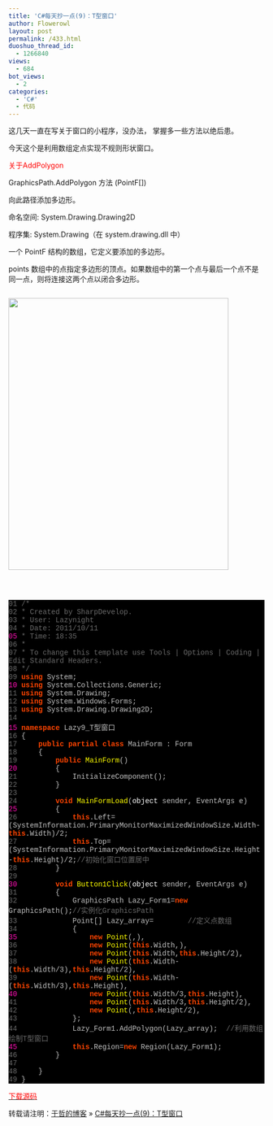 ```yaml
---
title: 'C#每天抄一点(9)：T型窗口'
author: Flowerowl
layout: post
permalink: /433.html
duoshuo_thread_id:
  - 1266840
views:
  - 684
bot_views:
  - 2
categories:
  - 'C#'
  - 代码
---
```

  
这几天一直在写关于窗口的小程序，没办法， 掌握多一些方法以绝后患。

今天这个是利用数组定点实现不规则形状窗口。

<span style="color: #ff0000;">关于AddPolygon</span>

GraphicsPath.AddPolygon 方法 (PointF[])

向此路径添加多边形。

命名空间: System.Drawing.Drawing2D

程序集: System.Drawing（在 system.drawing.dll 中）

一个 PointF 结构的数组，它定义要添加的多边形。

points 数组中的点指定多边形的顶点。如果数组中的第一个点与最后一个点不是同一点，则将连接这两个点以闭合多边形。

<pre></pre>

<img class="aligncenter size-full wp-image-435" title="Lazynight | 夜阑" src="http://lazynight.me/wp-content/uploads/2011/10/20111011190207.jpg" alt="" width="433" height="535" />

<pre></pre>

&nbsp;

<div class="source" style="font-family: '[object HTMLOptionElement]', Consolas, 'Lucida Console', 'Courier New'; color: #c0c0c0; background-color: #000000;">
  <span style="color: #696969;">01</span> <span style="color: #696969;">/*</span><br /> <span style="color: #696969;">02</span> <span style="color: #696969;"> * Created by SharpDevelop.</span><br /> <span style="color: #696969;">03</span> <span style="color: #696969;"> * User: Lazynight</span><br /> <span style="color: #696969;">04</span> <span style="color: #696969;"> * Date: 2011/10/11</span><br /> <span style="color: #f810b0;">05</span> <span style="color: #696969;"> * Time: 18:35</span><br /> <span style="color: #696969;">06</span> <span style="color: #696969;"> * </span><br /> <span style="color: #696969;">07</span> <span style="color: #696969;"> * To change this template use Tools | Options | Coding | Edit Standard Headers.</span><br /> <span style="color: #696969;">08</span> <span style="color: #696969;"> */</span><br /> <span style="color: #696969;">09</span> <span style="color: #ff4400; font-weight: bold;">using</span> <span style="color: #c0c0c0;">System</span>;<br /> <span style="color: #f810b0;">10</span> <span style="color: #ff4400; font-weight: bold;">using</span> <span style="color: #c0c0c0;">System.Collections.Generic</span>;<br /> <span style="color: #696969;">11</span> <span style="color: #ff4400; font-weight: bold;">using</span> <span style="color: #c0c0c0;">System.Drawing</span>;<br /> <span style="color: #696969;">12</span> <span style="color: #ff4400; font-weight: bold;">using</span> <span style="color: #c0c0c0;">System.Windows.Forms</span>;<br /> <span style="color: #696969;">13</span> <span style="color: #ff4400; font-weight: bold;">using</span> <span style="color: #c0c0c0;">System.Drawing.Drawing2D</span>;<br /> <span style="color: #696969;">14</span><br /> <span style="color: #f810b0;">15</span> <span style="color: #ff4400; font-weight: bold;">namespace</span> <span style="color: #c0c0c0;">Lazy9_T</span><span style="color: #c0c0c0;">型窗口</span><br /> <span style="color: #696969;">16</span> <span style="color: #c0c0c0;">{</span><br /> <span style="color: #696969;">17</span>     <span style="color: #ff4400; font-weight: bold;">public</span> <span style="color: #ff4400; font-weight: bold;">partial</span> <span style="color: #ff4400; font-weight: bold;">class</span> <span style="color: #c0c0c0;">MainForm</span> <span style="color: #c0c0c0;">:</span> <span style="color: #c0c0c0;">Form</span><br /> <span style="color: #696969;">18</span>     <span style="color: #c0c0c0;">{</span><br /> <span style="color: #696969;">19</span>         <span style="color: #ff4400; font-weight: bold;">public</span> <span style="color: #ffff00;">MainForm</span>()<br /> <span style="color: #f810b0;">20</span>         <span style="color: #c0c0c0;">{</span><br /> <span style="color: #696969;">21</span>             <span style="color: #c0c0c0;">InitializeComponent</span>();<br /> <span style="color: #696969;">22</span>         <span style="color: #c0c0c0;">}</span><br /> <span style="color: #696969;">23</span><br /> <span style="color: #696969;">24</span>         <span style="color: #ff4400; font-weight: bold;">void</span> <span style="color: #ffff00;">MainFormLoad</span>(<span style="color: #ffffff;">object</span> <span style="color: #c0c0c0;">sender</span><span style="color: #c0c0c0;">,</span> <span style="color: #c0c0c0;">EventArgs</span> <span style="color: #c0c0c0;">e</span>)<br /> <span style="color: #f810b0;">25</span>         <span style="color: #c0c0c0;">{</span><br /> <span style="color: #696969;">26</span>             <span style="color: #ff4400; font-weight: bold;">this</span><span style="color: #c0c0c0;">.</span><span style="color: #c0c0c0;">Left</span><span style="color: #c0c0c0;">=(</span><span style="color: #c0c0c0;">SystemInformation</span><span style="color: #c0c0c0;">.</span><span style="color: #c0c0c0;">PrimaryMonitorMaximizedWindowSize</span><span style="color: #c0c0c0;">.</span><span style="color: #c0c0c0;">Width</span><span style="color: #c0c0c0;">-</span><span style="color: #ff4400; font-weight: bold;">this</span><span style="color: #c0c0c0;">.</span><span style="color: #c0c0c0;">Width</span><span style="color: #c0c0c0;">)/</span><span style="color: #c0c0c0;">2</span>;<br /> <span style="color: #696969;">27</span>             <span style="color: #ff4400; font-weight: bold;">this</span><span style="color: #c0c0c0;">.</span><span style="color: #c0c0c0;">Top</span><span style="color: #c0c0c0;">=(</span><span style="color: #c0c0c0;">SystemInformation</span><span style="color: #c0c0c0;">.</span><span style="color: #c0c0c0;">PrimaryMonitorMaximizedWindowSize</span><span style="color: #c0c0c0;">.</span><span style="color: #c0c0c0;">Height</span><span style="color: #c0c0c0;">-</span><span style="color: #ff4400; font-weight: bold;">this</span><span style="color: #c0c0c0;">.</span><span style="color: #c0c0c0;">Height</span><span style="color: #c0c0c0;">)/</span><span style="color: #c0c0c0;">2</span>;<span style="color: #696969;">//初始化窗口位置居中</span><br /> <span style="color: #696969;">28</span>         <span style="color: #c0c0c0;">}</span><br /> <span style="color: #696969;">29</span><br /> <span style="color: #f810b0;">30</span>         <span style="color: #ff4400; font-weight: bold;">void</span> <span style="color: #ffff00;">Button1Click</span>(<span style="color: #ffffff;">object</span> <span style="color: #c0c0c0;">sender</span><span style="color: #c0c0c0;">,</span> <span style="color: #c0c0c0;">EventArgs</span> <span style="color: #c0c0c0;">e</span>)<br /> <span style="color: #696969;">31</span>         <span style="color: #c0c0c0;">{</span><br /> <span style="color: #696969;">32</span>             <span style="color: #c0c0c0;">GraphicsPath</span> <span style="color: #c0c0c0;">Lazy_Form1</span><span style="color: #c0c0c0;">=</span><span style="color: #ff4400; font-weight: bold;">new</span> <span style="color: #c0c0c0;">GraphicsPath</span>();<span style="color: #696969;">//实例化GraphicsPath</span><br /> <span style="color: #696969;">33</span>             <span style="color: #c0c0c0;">Point</span><span style="color: #c0c0c0;">[]</span> <span style="color: #c0c0c0;">Lazy_array</span><span style="color: #c0c0c0;">=</span>        <span style="color: #696969;">//定义点数组</span><br /> <span style="color: #696969;">34</span>             <span style="color: #c0c0c0;">{</span><br /> <span style="color: #f810b0;">35</span>                 <span style="color: #ff4400; font-weight: bold;">new</span> <span style="color: #ffff00;">Point</span>(<span style="color: #c0c0c0;"></span><span style="color: #c0c0c0;">,</span><span style="color: #c0c0c0;"></span><span style="color: #c0c0c0;">),</span><br /> <span style="color: #696969;">36</span>                 <span style="color: #ff4400; font-weight: bold;">new</span> <span style="color: #ffff00;">Point</span>(<span style="color: #ff4400; font-weight: bold;">this</span><span style="color: #c0c0c0;">.</span><span style="color: #c0c0c0;">Width</span><span style="color: #c0c0c0;">,</span><span style="color: #c0c0c0;"></span><span style="color: #c0c0c0;">),</span><br /> <span style="color: #696969;">37</span>                 <span style="color: #ff4400; font-weight: bold;">new</span> <span style="color: #ffff00;">Point</span>(<span style="color: #ff4400; font-weight: bold;">this</span><span style="color: #c0c0c0;">.</span><span style="color: #c0c0c0;">Width</span><span style="color: #c0c0c0;">,</span><span style="color: #ff4400; font-weight: bold;">this</span><span style="color: #c0c0c0;">.</span><span style="color: #c0c0c0;">Height</span><span style="color: #c0c0c0;">/</span><span style="color: #c0c0c0;">2</span><span style="color: #c0c0c0;">),</span><br /> <span style="color: #696969;">38</span>                 <span style="color: #ff4400; font-weight: bold;">new</span> <span style="color: #ffff00;">Point</span>(<span style="color: #ff4400; font-weight: bold;">this</span><span style="color: #c0c0c0;">.</span><span style="color: #c0c0c0;">Width</span><span style="color: #c0c0c0;">-(</span><span style="color: #ff4400; font-weight: bold;">this</span><span style="color: #c0c0c0;">.</span><span style="color: #c0c0c0;">Width</span><span style="color: #c0c0c0;">/</span><span style="color: #c0c0c0;">3</span><span style="color: #c0c0c0;">),</span><span style="color: #ff4400; font-weight: bold;">this</span><span style="color: #c0c0c0;">.</span><span style="color: #c0c0c0;">Height</span><span style="color: #c0c0c0;">/</span><span style="color: #c0c0c0;">2</span><span style="color: #c0c0c0;">),</span><br /> <span style="color: #696969;">39</span>                 <span style="color: #ff4400; font-weight: bold;">new</span> <span style="color: #ffff00;">Point</span>(<span style="color: #ff4400; font-weight: bold;">this</span><span style="color: #c0c0c0;">.</span><span style="color: #c0c0c0;">Width</span><span style="color: #c0c0c0;">-(</span><span style="color: #ff4400; font-weight: bold;">this</span><span style="color: #c0c0c0;">.</span><span style="color: #c0c0c0;">Width</span><span style="color: #c0c0c0;">/</span><span style="color: #c0c0c0;">3</span><span style="color: #c0c0c0;">),</span><span style="color: #ff4400; font-weight: bold;">this</span><span style="color: #c0c0c0;">.</span><span style="color: #c0c0c0;">Height</span><span style="color: #c0c0c0;">),</span><br /> <span style="color: #f810b0;">40</span>                 <span style="color: #ff4400; font-weight: bold;">new</span> <span style="color: #ffff00;">Point</span>(<span style="color: #ff4400; font-weight: bold;">this</span><span style="color: #c0c0c0;">.</span><span style="color: #c0c0c0;">Width</span><span style="color: #c0c0c0;">/</span><span style="color: #c0c0c0;">3</span><span style="color: #c0c0c0;">,</span><span style="color: #ff4400; font-weight: bold;">this</span><span style="color: #c0c0c0;">.</span><span style="color: #c0c0c0;">Height</span><span style="color: #c0c0c0;">),</span><br /> <span style="color: #696969;">41</span>                 <span style="color: #ff4400; font-weight: bold;">new</span> <span style="color: #ffff00;">Point</span>(<span style="color: #ff4400; font-weight: bold;">this</span><span style="color: #c0c0c0;">.</span><span style="color: #c0c0c0;">Width</span><span style="color: #c0c0c0;">/</span><span style="color: #c0c0c0;">3</span><span style="color: #c0c0c0;">,</span><span style="color: #ff4400; font-weight: bold;">this</span><span style="color: #c0c0c0;">.</span><span style="color: #c0c0c0;">Height</span><span style="color: #c0c0c0;">/</span><span style="color: #c0c0c0;">2</span><span style="color: #c0c0c0;">),</span><br /> <span style="color: #696969;">42</span>                 <span style="color: #ff4400; font-weight: bold;">new</span> <span style="color: #ffff00;">Point</span>(<span style="color: #c0c0c0;"></span><span style="color: #c0c0c0;">,</span><span style="color: #ff4400; font-weight: bold;">this</span><span style="color: #c0c0c0;">.</span><span style="color: #c0c0c0;">Height</span><span style="color: #c0c0c0;">/</span><span style="color: #c0c0c0;">2</span><span style="color: #c0c0c0;">),</span><br /> <span style="color: #696969;">43</span>             <span style="color: #c0c0c0;">};</span><br /> <span style="color: #696969;">44</span>             <span style="color: #c0c0c0;">Lazy_Form1</span><span style="color: #c0c0c0;">.</span><span style="color: #c0c0c0;">AddPolygon</span>(<span style="color: #c0c0c0;">Lazy_array</span>);  <span style="color: #696969;">//利用数组绘制T型窗口</span><br /> <span style="color: #f810b0;">45</span>             <span style="color: #ff4400; font-weight: bold;">this</span><span style="color: #c0c0c0;">.</span><span style="color: #c0c0c0;">Region</span><span style="color: #c0c0c0;">=</span><span style="color: #ff4400; font-weight: bold;">new</span> <span style="color: #c0c0c0;">Region</span>(<span style="color: #c0c0c0;">Lazy_Form1</span>);<br /> <span style="color: #696969;">46</span>         <span style="color: #c0c0c0;">}</span><br /> <span style="color: #696969;">47</span><br /> <span style="color: #696969;">48</span>     <span style="color: #c0c0c0;">}</span><br /> <span style="color: #696969;">49</span> <span style="color: #c0c0c0;">}</span>
</div>

<span style="color: #ff0000;"><a href="http://down.qiannao.com/space/file/flowerowl/-4e0a-4f20-5206-4eab/Lazy9_T-578b-7a97-53e3.rar/.page" target="_blank"><span style="color: #ff0000;">下载源码</span></a></span>

转载请注明：[于哲的博客][1] &raquo; [C#每天抄一点(9)：T型窗口][2]

 [1]: http://lazynight.me
 [2]: http://lazynight.me/433.html
